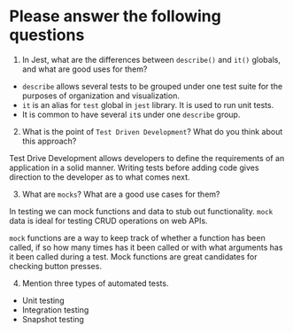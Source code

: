 # Please answer the following questions

1.  In Jest, what are the differences between `describe()` and `it()` globals, and what are good uses for them?

- `describe` allows several tests to be grouped under one test suite for the purposes of organization and visualization.
- `it` is an alias for `test` global in `jest` library. It is used to run unit tests.
- It is common to have several `it`s under one `describe` group.

2.  What is the point of `Test Driven Development`? What do you think about this approach?

Test Drive Development allows developers to define the requirements of an application in a solid manner. Writing tests before adding code gives direction to the developer as to what comes next.

3.  What are `mocks`? What are a good use cases for them?

In testing we can mock functions and data to stub out functionality. `mock` data is ideal for testing CRUD operations on web APIs.

`mock` functions are a way to keep track of whether a function has been called, if so how many times has it been called or with what arguments has it been called during a test. Mock functions are great candidates for checking button presses.

4.  Mention three types of automated tests.

- Unit testing
- Integration testing
- Snapshot testing
